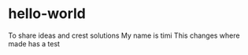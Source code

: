 # hello-world
To share ideas and crest solutions 
My name is timi
This changes where made has a test 
